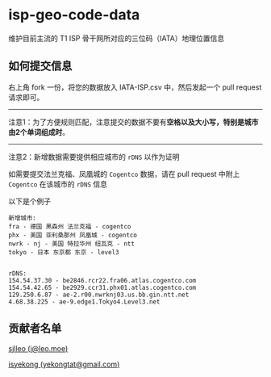 # isp-geo-code-data
维护目前主流的 T1 ISP 骨干网所对应的三位码（IATA）地理位置信息

## 如何提交信息

右上角 fork 一份，将您的数据放入 IATA-ISP.csv 中，然后发起一个 pull request 请求即可。

---

注意1：为了方便规则匹配，注意提交的数据不要有**空格以及大小写，特别是城市由2个单词组成时**。

---

注意2：新增数据需要提供相应城市的 `rDNS` 以作为证明

如需要提交法兰克福、凤凰城的 `Cogentco` 数据，请在 pull request 中附上 `Cogentco` 在该城市的 `rDNS` 信息

以下是个例子

```
新增城市:
fra - 德国 黑森州 法兰克福 - cogentco
phx - 美国 亚利桑那州 凤凰城 - cogentco
nwrk - nj - 美国 特拉华州 纽瓦克 - ntt
tokyo - 日本 东京都 东京 - level3


rDNS: 
154.54.37.30 - be2846.rcr22.fra06.atlas.cogentco.com
154.54.42.65 - be2929.ccr31.phx01.atlas.cogentco.com
129.250.6.87 - ae-2.r00.nwrknj03.us.bb.gin.ntt.net
4.68.38.225 - ae-9.edge1.Tokyo4.Level3.net
```

## 贡献者名单

[sjlleo (i@leo.moe)](https://github.com/sjlleo)

[isyekong (yekongtat@gmail.com)](https://github.com/isyekong)
